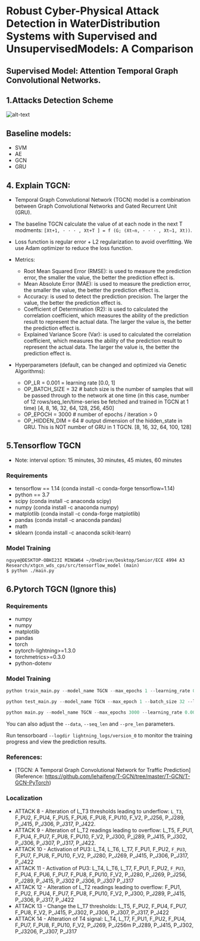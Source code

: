 # Robust Cyber-Physical Attack Detection in WaterDistribution Systems with Supervised and UnsupervisedModels: A Comparison
## Supervised Model: Attention Temporal Graph Convolutional Networks.

## 1.Attacks Detection Scheme

![alt-text](https://github.com/mnguyen0226/xtgcn_wds_cps/blob/main/docs/imgs/attack_detection_scheme.png)


## Baseline models:

- SVM
- AE
- GCN
- GRU

## 4. Explain TGCN:

- Temporal Graph Convolutional Network (TGCN) model is a combination between Graph Convolutional Networks and Gated Recurrent Unit (GRU).
- The baseline TGCN calculate the value of at each node in the next T modments: `[Xt+1, · · · , Xt+T ] = f (G; (Xt−n, · · · , Xt−1, Xt))`.
- Loss function is regular error + L2 regularization to avoid overfitting. We use Adam optimizer to reduce the loss function.
- Metrics: 
    - Root Mean Squared Error (RMSE): is used to measure the prediction error, the smaller the value, the better the prediction effect is.
    - Mean Absolute Error (MAE): is used to measure the prediction error, the smaller the value, the better the prediction effect is.
    - Accuracy: is used to detect the prediction precision. The larger the value, the better the prediction effect is.
    - Coefficient of Determination (R2): is used to calculated the correlation coefficient, which measures the ability of the prediction result to represent the actual data. The larger the value is, the better the prediction effect is.
    - Explained Variance Score (Var): is used to calculated the correlation coefficient, which measures the ability of the prediction result to represent the actual data. The larger the value is, the better the prediction effect is.

- Hyperparameters (default, can be changed and optimized via Genetic Algorithms):
    - OP_LR = 0.001 = learning rate [0.0, 1]
    - OP_BATCH_SIZE = 32 # batch size is the number of samples that will be passed through to the network at one time (in this case, number of 12 rows/seq_len/time-series be fetched and trained in TGCN at 1 time) [4, 8, 16, 32, 64, 128, 256, 450]
    - OP_EPOCH = 3000 # number of epochs / iteration > 0
    - OP_HIDDEN_DIM = 64 # output dimension of the hidden_state in GRU. This is NOT number of GRU in 1 TGCN. [8, 16, 32, 64, 100, 128]

## 5.Tensorflow TGCN

- Note: interval option: 15 minutes, 30 minutes, 45 miutes, 60 minutes

### Requirements

- tensorflow == 1.14 (conda install -c conda-forge tensorflow=1.14)
- python == 3.7 
- scipy (conda install -c anaconda scipy)
- numpy (conda install -c anaconda numpy)
- matplotlib (conda install -c conda-forge matplotlib)
- pandas (conda install -c anaconda pandas)
- math
- sklearn (conda install -c anaconda scikit-learn)

### Model Training

```
nguye@DESKTOP-OBHI23I MINGW64 ~/OneDrive/Desktop/Senior/ECE 4994 A3 Research/xtgcn_wds_cps/src/tensorflow_model (main)
$ python ./main.py
```

## 6.Pytorch TGCN (Ignore this)

### Requirements

- numpy
- numpy
- matplotlib
- pandas
- torch
- pytorch-lightning>=1.3.0
- torchmetrics>=0.3.0
- python-dotenv

### Model Training

```python
python train_main.py --model_name TGCN --max_epochs 1 --learning_rate 0.001 --weight_decay 0 --batch_size 32 --hidden_dim 64 --loss mse_with_regularizer --settings supervised

python test_main.py --model_name TGCN --max_epoch 1 --batch_size 32 --loss mse_with_regularizer --settings supervised

python main.py --model_name TGCN --max_epochs 3000 --learning_rate 0.001 --weight_decay 0 --batch_size 32 --hidden_dim 64 --loss mse_with_regularizer --settings supervised --gpus 1
```

You can also adjust the `--data`, `--seq_len` and `--pre_len` parameters.

Run tensorboard `--logdir lightning_logs/version_0` to monitor the training progress and view the prediction results.

### References:

- [TGCN: A Temporal Graph Convolutional Network for Traffic Prediction](Reference: https://github.com/lehaifeng/T-GCN/tree/master/T-GCN/T-GCN-PyTorch)

### Localization
- ATTACK 8 - Alteration of L_T3 thresholds leading to underflow: `L_T3`, F_PU2, F_PU4, F_PU5, F_PU6, F_PU8, F_PU10, F_V2, P_J256, P_J289, P_J415, P_J306, P_J317, P_J422.
- ATTACK 9 - Alteration of L_T2 readings leading to overflow: L_T5, F_PU1, F_PU4, F_PU7, F_PU8, F_PU10, F_V2, P_J300, P_j289, P_J415, P_J302, P_J306, P_J307, P_J317, P_J422.
- ATTACK 10 - Activation of PU3: L_T4, L_T6, L_T7, F_PU1, F_PU2, `F_PU3`, F_PU7, F_PU8, F_PU10, F_V2, P_J280, P_J269, P_J415, P_J306, P_J317, P_J422
- ATTACK 11 - Activation of PU3: L_T4, L_T6, L_T7, F_PU1, F_PU2, `F_PU3`, F_PU4, F_PU6, F_PU7, F_PU8, F_PU10, F_V2, P_J280, P_J269, P_J256, P_J289, P_J415, P_J302 P_J306, P_J307 P_J317
- ATTACK 12 - Alteration of L_T2 readings leading to overflow: F_PU1, F_PU2, F_PU4, F_PU7, F_PU8, F_PU10, F_V2, P_J300, P_J289, P_J415, P_J306, P_J317, P_J422
- ATTACK 13 - Change the L_T7 thresholds: L_T5, F_PU2, F_PU4, F_PU7, F_PU8, F_V2, P_J415, P_J302, P_J306, P_J307, P_J317, P_J422
- ATTACK 14 - Alteration of T4 signal: L_T4, L_T7, F_PU1, F_PU2, F_PU4, F_PU7, F_PU8, F_PU10, F_V2, P_J269, P_J256m P_J289, P_J415, P_J302, P_J3206, P_J307, P_J317